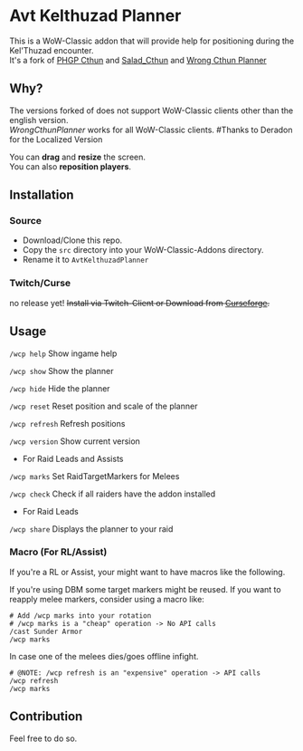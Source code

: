 # Avt Kelthuzad Planner

This is a WoW-Classic addon that will provide help for positioning during the Kel'Thuzad encounter.\
It's a fork of [PHGP Cthun](https://www.curseforge.com/wow/addons/phgp-cthun) and [Salad_Cthun](https://www.curseforge.com/wow/addons/salad_cthun) and [Wrong Cthun Planner](https://www.curseforge.com/wow/addons/wrong-cthun-planner)

## Why?

The versions forked of does not support WoW-Classic clients other than the english version.\
*WrongCthunPlanner* works for all WoW-Classic clients. #Thanks to Deradon for the Localized Version

You can **drag** and **resize** the screen.\
You can also **reposition players**.

## Installation

### Source

* Download/Clone this repo.
* Copy the `src` directory into your WoW-Classic-Addons directory.
* Rename it to `AvtKelthuzadPlanner`

### Twitch/Curse

no release yet!
~~Install via Twitch-Client or Download from [Curseforge](https://www.curseforge.com/wow/addons/wrong-cthun-planner).~~


## Usage

`/wcp help` Show ingame help

`/wcp show` Show the planner

`/wcp hide` Hide the planner

`/wcp reset` Reset position and scale of the planner

`/wcp refresh` Refresh positions

`/wcp version` Show current version

* For Raid Leads and Assists

`/wcp marks` Set RaidTargetMarkers for Melees

`/wcp check` Check if all raiders have the addon installed

* For Raid Leads

`/wcp share` Displays the planner to your raid

### Macro (For RL/Assist)

If you're a RL or Assist, your might want to have macros like the following.

If you're using DBM some target markers might be reused.
If you want to reapply melee markers, consider using a macro like:

```
# Add /wcp marks into your rotation
# /wcp marks is a "cheap" operation -> No API calls
/cast Sunder Armor
/wcp marks
```

In case one of the melees dies/goes offline infight.

```
# @NOTE: /wcp refresh is an "expensive" operation -> API calls
/wcp refresh
/wcp marks
```

## Contribution

Feel free to do so.
